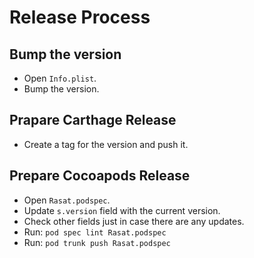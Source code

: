 # Release Process

## Bump the version

* Open `Info.plist`.
* Bump the version.

## Prapare Carthage Release

* Create a tag for the version and push it.

## Prepare Cocoapods Release

* Open `Rasat.podspec`.
* Update `s.version` field with the current version.
* Check other fields just in case there are any updates.
* Run: `pod spec lint Rasat.podspec`
* Run: `pod trunk push Rasat.podspec`
